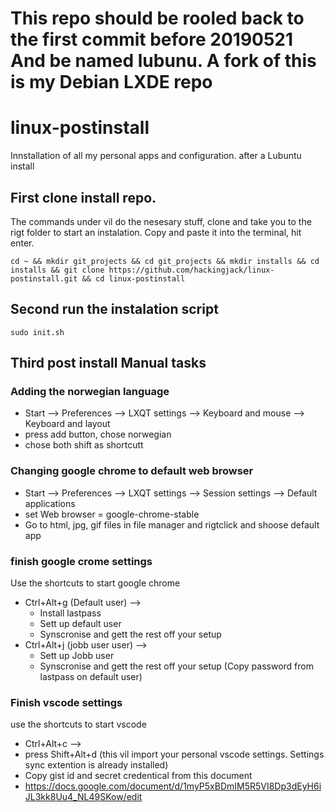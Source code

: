 # This repo should be rooled back to the first commit before 20190521 And be named lubunu. A fork of this is my Debian LXDE repo


# linux-postinstall
Innstallation of all my personal apps and configuration. after a Lubuntu install

## First clone install repo.
The commands under vil do the nesesary stuff, clone and take you to the rigt folder to start an instalation. Copy and paste it into the terminal, hit enter.

```
cd ~ && mkdir git_projects && cd git_projects && mkdir installs && cd installs && git clone https://github.com/hackingjack/linux-postinstall.git && cd linux-postinstall

```
## Second run the instalation script
```
sudo init.sh
```

## Third post install Manual tasks

### Adding the norwegian language
- Start --> Preferences --> LXQT settings --> Keyboard and mouse --> Keyboard and layout
- press add button, chose norwegian  
- chose both shift as shortcutt



### Changing google chrome to default web browser

- Start --> Preferences --> LXQT settings --> Session settings --> Default applications
 - set Web browser = google-chrome-stable
 - Go to html, jpg, gif files in file manager and rigtclick and shoose default app




### finish google crome settings
Use the shortcuts to start google chrome
- Ctrl+Alt+g (Default user) --> 
    - Install lastpass
    - Sett up default user
    - Synscronise and gett the rest off your setup
- Ctrl+Alt+j (jobb user user) --> 
    - Sett up Jobb user
    - Synscronise and gett the rest off your setup (Copy password from lastpass on default user)


### Finish vscode  settings
 use the shortcuts to start vscode
 - Ctrl+Alt+c --> 
 - press Shift+Alt+d (this vil import your personal vscode settings. Settings sync extention is already installed) 
 - Copy gist id and secret credentical from this document 
 - https://docs.google.com/document/d/1myP5xBDmIM5R5VI8Dp3dEyH6iJL3kk8Uu4_NL49SKow/edit
